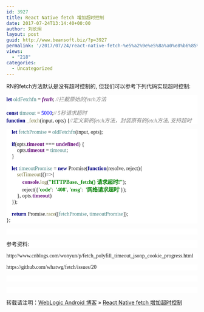 ```yaml
---
id: 3927
title: React Native fetch 增加超时控制
date: 2017-07-24T13:14:40+00:00
author: 刘长炯
layout: post
guid: http://www.beansoft.biz/?p=3927
permalink: '/2017/07/24/react-native-fetch-%e5%a2%9e%e5%8a%a0%e8%b6%85%e6%97%b6%e6%8e%a7%e5%88%b6/'
views:
  - "218"
categories:
  - Uncategorized
---
```

</p> 

RN的fetch方法默认是没有超时控制的, 但我们可以参考下列代码实现超时控制:



<pre style="background-color: rgb(255, 255, 255); font-family: 'Microsoft YaHei'; font-size: 10.5pt;"><span style="color:#000080;font-weight:bold;">let </span><span style="color:#458383;">oldFetchfn </span>= <span style="color:#660e7a;font-weight:bold;font-style:italic;">fetch</span>; <span style="color:#808080;font-style:italic;">//拦截原始的fetch方法<br /></span><span style="color:#808080;font-style:italic;"><br /></span><span style="color:#000080;font-weight:bold;">const </span><span style="color:#458383;">timeout </span>= <span style="color:#0000ff;">5000</span>;<span style="color:#808080;font-style:italic;">// 5秒请求超时<br /></span><span style="color:#000080;font-weight:bold;">function</span><span style="color: rgb(122, 122, 67); font-size: 10.5pt;"> _fetch</span><span style="font-size: 10.5pt;">(input, opts) {</span><span style="font-size: 10.5pt; color: rgb(128, 128, 128); font-style: italic;">//定义新的fetch方法，封装原有的fetch方法, 支持超时</span></pre>

<pre style="background-color: rgb(255, 255, 255); font-family: 'Microsoft YaHei'; font-size: 10.5pt;"><span style="color:#808080;font-style:italic;">    </span><span style="color:#000080;font-weight:bold;">let </span><span style="color:#458383;">fetchPromise </span>= <span style="color:#458383;">oldFetchfn</span>(input, opts);<br /><br />    <span style="color:#000080;font-weight:bold;">if</span>(opts.<span style="color:#660e7a;font-weight:bold;">timeout </span>=== <span style="color:#660e7a;font-weight:bold;">undefined</span>) {<br />        opts.<span style="color:#660e7a;font-weight:bold;">timeout </span>= <span style="color:#458383;">timeout</span>;<br />    }<br /><br />    <span style="color:#000080;font-weight:bold;">let </span><span style="color:#458383;">timeoutPromise </span>= <span style="color:#000080;font-weight:bold;">new </span>Promise(<span style="color:#000080;font-weight:bold;">function</span>(resolve, reject){<br />        <span style="color:#7a7a43;">setTimeout</span>(()=&gt;{<br />            <span style="color:#660e7a;font-weight:bold;">console</span>.<span style="color:#7a7a43;">log</span>(<span style="color:#008000;font-weight:bold;">"HTTPBase._fetch() 请求超时!"</span>);<br />            reject({<span style="color:#008000;font-weight:bold;">'code'</span>:  <span style="color:#008000;font-weight:bold;">'408'</span>, <span style="color:#008000;font-weight:bold;">'msg'</span>:  <span style="color:#008000;font-weight:bold;">'网络请求超时'</span>});<br />        }, opts.<span style="color:#660e7a;font-weight:bold;">timeout</span>)<br />    });<br /><br />    <span style="color:#000080;font-weight:bold;">return </span>Promise.<span style="color:#7a7a43;">race</span>([<span style="color:#458383;">fetchPromise</span>, <span style="color:#458383;">timeoutPromise</span>]);<br />};</pre>

<pre style="background-color: rgb(255, 255, 255); font-family: 'Microsoft YaHei'; font-size: 10.5pt;"><br /></pre>

<pre style="background-color: rgb(255, 255, 255); font-family: 'Microsoft YaHei'; font-size: 10.5pt;">参考资料: </pre>

<pre style="background-color: rgb(255, 255, 255); font-family: 'Microsoft YaHei'; font-size: 10.5pt;">http://www.cnblogs.com/wonyun/p/fetch_polyfill_timeout_jsonp_cookie_progress.html</pre>

<pre style="background-color: rgb(255, 255, 255); font-family: 'Microsoft YaHei'; font-size: 10.5pt;">https://github.com/whatwg/fetch/issues/20</pre>

<pre style="background-color: rgb(255, 255, 255); font-family: 'Microsoft YaHei'; font-size: 10.5pt;"><br /></pre>

<pre style="background-color: rgb(255, 255, 255); font-family: 'Microsoft YaHei'; font-size: 10.5pt;"><br /></pre></p> </p> 

</body></html>

转载请注明：[WebLogic Android 博客](http://www.beansoft.biz) &raquo; [React Native fetch 增加超时控制](http://www.beansoft.biz/2017/07/24/react-native-fetch-%e5%a2%9e%e5%8a%a0%e8%b6%85%e6%97%b6%e6%8e%a7%e5%88%b6/)